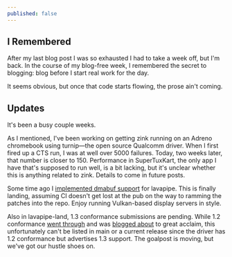 ```yaml
---
published: false
---
```

## I Remembered

After my last blog post I was so exhausted I had to take a week off, but I'm back. In the course of my blog-free week, I remembered the secret to blogging: blog before I start real work for the day.

It seems obvious, but once that code starts flowing, the prose ain't coming.

## Updates
It's been a busy couple weeks.

As I mentioned, I've been working on getting zink running on an Adreno chromebook using turnip—the open source Qualcomm driver. When I first fired up a CTS run, I was at well over 5000 failures. Today, two weeks later, that number is closer to 150. Performance in SuperTuxKart, the only app I have that's supposed to run well, is a bit lacking, but it's unclear whether this is anything related to zink. Details to come in future posts.

Some time ago I [implemented dmabuf support](https://gitlab.freedesktop.org/mesa/mesa/-/merge_requests/16224) for lavapipe. This is finally landing, assuming CI doesn't get lost at the pub on the way to ramming the patches into the repo. Enjoy running Vulkan-based display servers in style.

Also in lavapipe-land, 1.3 conformance submissions are pending. While 1.2 conformance [went through](https://www.khronos.org/conformance/adopters/conformant-products/vulkan#submission_684) and was [blogged about](https://airlied.blogspot.com/2022/05/lavapipe-vulkan-12-conformant.html) to great acclaim, this unfortunately can't be listed in main or a current release since the driver has 1.2 conformance but advertises 1.3 support. The goalpost is moving, but we've got our hustle shoes on.


